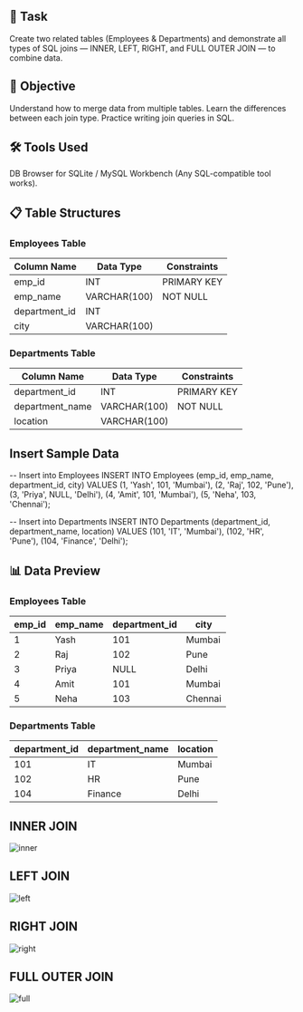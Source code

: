 

## 📌 Task

Create two related tables (Employees & Departments) and demonstrate all types of SQL joins — INNER, LEFT, RIGHT, and FULL OUTER JOIN — to combine data.

## 🎯 Objective

Understand how to merge data from multiple tables.
Learn the differences between each join type.
Practice writing join queries in SQL.

## 🛠 Tools Used

DB Browser for SQLite / MySQL Workbench (Any SQL-compatible tool works).

## 📋 Table Structures

### Employees Table
| Column Name   | Data Type     | Constraints  |
|---------------|--------------|--------------|
| emp_id        | INT          | PRIMARY KEY  |
| emp_name      | VARCHAR(100) | NOT NULL     |
| department_id | INT          |              |
| city          | VARCHAR(100) |              |

### Departments Table
| Column Name     | Data Type     | Constraints  |
|-----------------|--------------|--------------|
| department_id   | INT          | PRIMARY KEY  |
| department_name | VARCHAR(100) | NOT NULL     |
| location        | VARCHAR(100) |              |

##  Insert Sample Data

-- Insert into Employees
INSERT INTO Employees (emp_id, emp_name, department_id, city) VALUES
(1, 'Yash', 101, 'Mumbai'),
(2, 'Raj', 102, 'Pune'),
(3, 'Priya', NULL, 'Delhi'),
(4, 'Amit', 101, 'Mumbai'),
(5, 'Neha', 103, 'Chennai');

-- Insert into Departments
INSERT INTO Departments (department_id, department_name, location) VALUES
(101, 'IT', 'Mumbai'),
(102, 'HR', 'Pune'),
(104, 'Finance', 'Delhi');

## 📊 Data Preview

### Employees Table
| emp_id | emp_name | department_id | city    |
|--------|----------|---------------|---------|
| 1      | Yash     | 101           | Mumbai  |
| 2      | Raj      | 102           | Pune    |
| 3      | Priya    | NULL          | Delhi   |
| 4      | Amit     | 101           | Mumbai  |
| 5      | Neha     | 103           | Chennai |

### Departments Table
| department_id | department_name | location |
|---------------|-----------------|----------|
| 101           | IT              | Mumbai   |
| 102           | HR              | Pune     |
| 104           | Finance         | Delhi    |


## INNER JOIN 

![inner](https://github.com/user-attachments/assets/2c5d905f-1c7e-4b67-84c3-c1a01f47500d)

## LEFT JOIN

![left](https://github.com/user-attachments/assets/13d2ec6c-adee-420c-827f-84cd96b6641c)

## RIGHT JOIN

![right](https://github.com/user-attachments/assets/ad8f68b3-e362-49df-a4b7-5a13ac756cdf)

## FULL OUTER JOIN


![full](https://github.com/user-attachments/assets/a5ac91eb-8bd5-43b2-bcf5-99d8cd3f8bb4)














